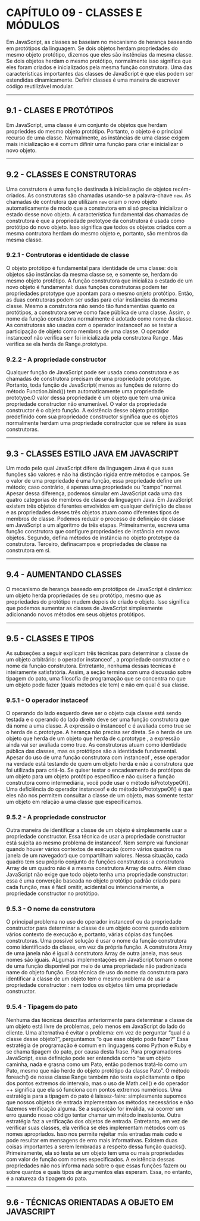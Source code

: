 # CAPÍTULO 09 - CLASSES E MÓDULOS

Em JavaScript, as classes se baseiam no mecanismo de herança baseando em protótipos da linguagem. Se dois objetos herdam propriedades do mesmo objeto protótipo, dizemos que eles são instências da mesma classe. Se dois objetos herdam o mesmo protótipo, normalmente isso significa que eles foram criados e inicializados pela mesma função construtora. Uma das características importantes das classes de JavaScript é que elas podem ser estendidas dinamicamente. Definir classes é uma maneira de escrever código reutilizável modular.

---

## 9.1 - CLASES E PROTÓTIPOS

Em JavaScript, uma classe é um conjunto de objetos que herdam proprieddes do mesmo objeto protótipo. Portanto, o objeto é o principal recurso de uma classe. Normalmente, as instâncias de uma classe exigem mais inicialização e é comum difinir uma função para criar e inicializar o novo objeto.

---

## 9.2 - CLASSES E CONSTRUTORAS

Uma construtora é uma função destinada à inicialização de objetos recém-criados. As construtoras são chamadas usando-se a palavra-chave `new`. As chamadas de contrutora que utilizam `new` criam o novo objeto automaticamente de modo que a construtora em si só precisa inicializar o estado desse novo objeto. A característica fundamental das chamadas de construtora é que a propriedade prototyoe da construtora é usada como protótipo do novo objeto. Isso significa que todos os objetos criados com a mesma contrutora herdam do mesmo objeto e, portanto, são membros da mesma classe.

### 9.2.1 - Contrutoras e identidade de classe

O objeto protótipo é fundamental para identidade de uma classe: dois objetos são instâncias da mesma classe se, e somente se, herdam do mesmo objeto protótipo. A função construtora que inicializa o estado de um novo objeto é fundamental: duas funções construtoras podem ter propriedades prototype que apontam para o mesmo onjeto protótipo. Então, as duas contrutoras podem ser usdas para criar instâncias da mesma classe. Mesmo a construtora não sendo tão fundamentias quanto os protótipos, a construtora serve como face pública de uma classe. Assim, o nome da função construtora normalmente é adotado como nome da classe. As construtoras são usadas com o operador instanceof ao se testar a participação de objeto como membros de uma classe. O operador instanceof não verifica se r foi inicializada pela construtora Range . Mas verifica se ela herda de Range.prototype.

### 9.2.2 - A propriedade constructor

Qualquer função de JavaScript pode ser usada como construtora e as chamadas de construtora precisam de uma propriedade prototype. Portanto, toda função de JavaScript( menos as funções de retorno do método Function.bind()) tem automaticamente uma propriedade prototype.O valor dessa propriedade é um objeto que tem uma única propriedade constructor não enumerável. O valor da propriedade constructor é o objeto função. A existência desse objeto protótipo predefinido com sua propriedade constructor significa que os objetos normalmente herdam uma propriedade constructor que se refere às suas construtoras.

---

## 9.3 - CLASSES ESTILO JAVA EM JAVASCRIPT

Um modo pelo qual JavaScript difere da linguagem Java é que suas funções são valores e não há distinção rígida entre métodos e campos. Se o valor de uma propriedade é uma função, essa propriedade define um método; caso contrário, é apenas uma propriedade ou “campo” normal. Apesar dessa diferença, podemos simular em JavaScript cada uma das quatro categorias de membros de classe da linguagem Java. Em JavaScript existem três objetos diferentes envolvidos em qualquer definição de classe e as propriedades desses três objetos atuam como diferentes tipos de membros de classe. Podemos reduzir o processo de definição de classe em JavaScript a um algoritmo de três etapas. Primeiramente, escreva uma função construtora que configure propriedades de instância em novos objetos. Segundo, defina métodos de instância no objeto prototype da construtora. Terceiro, definacampos e propriedades de classe na construtora em si.

---

## 9.4 - AUMENTANDO CLASSES

O mecanismo de herança baseado em protótipos de JavaScript é dinâmico: um objeto herda propriedades de seu protótipo, mesmo que as propriedades do protótipo mudem depois de criado o objeto. Isso significa que podemos aumentar as classes de JavaScript simplesmente adicionando novos métodos em seus objetos protótipos.

---

## 9.5 - CLASSES E TIPOS

As subseções a seguir explicam três técnicas para determinar a classe de um objeto arbitrário: o operador instanceof , a propriedade constructor e o nome da função construtora. Entretanto, nenhuma dessas técnicas é inteiramente satisfatória. Assim, a seção termina com uma discussão sobre tipagem do pato, uma filosofia de programação que se concentra no que um objeto pode fazer (quais métodos ele tem) e não em qual é sua classe.

### 9.5.1 - O operador instaceof

O operando do lado esquerdo deve ser o objeto cuja classe está sendo testada e o operando do lado direito deve ser uma função construtora que dá nome a uma classe. A expressão o instanceof c é avaliada como true se o herda de c.prototype. A herança não precisa ser direta. Se o herda de um objeto que herda de um objeto que herda de c.prototype , a expressão ainda vai ser avaliada como true. As construtoras atuam como identidade pública
das classes, mas os protótipos são a identidade fundamental. Apesar do uso de uma função construtora com instanceof , esse operador na verdade está testando de quem um objeto herda e não a construtora que foi utilizada para criá-lo. Se quiser testar o encadeamento de protótipos de um objeto para um objeto protótipo específico e não quiser a função construtora como intermediária, você pode usar o método isPrototypeOf(). Uma deficiência do operador instanceof e do método isPrototypeOf() é que eles não nos permitem consultar a classe de um objeto, mas somente testar um objeto em relação a uma classe que especificamos.

### 9.5.2 - A propriedade constructor

Outra maneira de identificar a classe de um objeto é simplesmente usar a propriedade constructor. Essa técnica de usar a propriedade constructor está sujeita ao mesmo problema de instanceof. Nem sempre vai funcionar quando houver vários contextos de execução (como vários quadros
na janela de um navegador) que compartilham valores. Nessa situação, cada quadro tem seu próprio conjunto de funções construtoras: a construtora Array de um quadro não é a mesma construtora Array de outro. Além disso JavaScript não exige que todo objeto tenha uma propriedade constructor: essa é uma converção baseada no objeto protótipo padrão criado para cada função, mas é fácil omitir, acidental ou intencionalmente, a propriedade constructor no protótipo.

### 9.5.3 - O nome da construtora

O principal problema no uso do operador instanceof ou da propriedade constructor para determinar a classe de um objeto ocorre quando existem vários contexto de execução e, portanto, várias cópias das funções construtoras. Uma possível solução é usar o nome da função construtora como identificado da classe, em vez da própria função. A construtora Array de uma janela não é igual à construtora Array de outra janela, mas seus nomes são iguais. ALgumas implementações em JavaScript tornam o nome de uma função disponível por meio de uma propriedade não padronizada name do objeto função. Essa técnica de uso do nome da construtora para identificar a classe de um objeto tem o mesmo problema de usar a propriedade constructor : nem todos os objetos têm uma propriedade constructor.

### 9.5.4 - Tipagem do pato

Nenhuma das técnicas descritas anteriormente para determinar a classe de um objeto está livre de problemas, pelo menos em JavaScript do lado do cliente. Uma alternativa é evitar o problema: em vez de perguntar “qual é a classe desse objeto?”, perguntamos “o que esse objeto pode fazer?” Essa estratégia de programação é comum em linguagens como Python e Ruby e se chama tipagem do pato, por causa desta frase. Para programadores JavaScript, essa definição pode ser entendida como “se um objeto caminha, nada e grasna como um Pato, então podemos tratá-lo como um Pato, mesmo que não herde do objeto protótipo da classe Pato”. O método foreach() de nossa classe Range também não testa explicitamente o tipo dos pontos extremos do intervalo, mas o uso de Math.ceil() e do operador ++ significa que ela só funciona com pontos extremos numéricos. Uma estratégia para a tipagem do pato é laissez-faire: simplesmente supomos que nossos objetos de entrada implementam os métodos necessários e não fazemos verificação alguma. Se a suposição for inválida, vai ocorrer um erro quando nosso código tentar chamar um método inexistente. Outra estratégia faz a verificação dos objetos de entrada. Entretanto, em vez de verificar suas classes, ela verifica se eles implementam métodos com os nomes apropriados. Isso nos permite rejeitar más entradas mais cedo e pode resultar em mensagens de erro mais informativas. Existem duas coisas importantes a serem lembradas a respeito dessa função quacks(). Primeiramente, ela só testa se um objeto tem uma ou mais propriedades com valor de função com nomes especificados. A existência dessas propriedades não nos informa nada sobre o que essas funções fazem ou sobre quantos e quais tipos de argumentos elas esperam. Essa, no entanto, é a natureza da tipagem do pato.

---

## 9.6 - TÉCNICAS ORIENTADAS A OBJETO EM JAVASCRIPT
